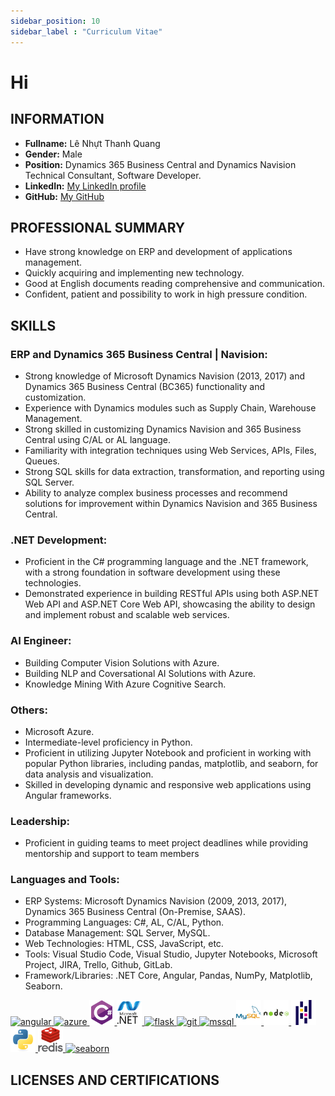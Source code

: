 ```yaml
---
sidebar_position: 10
sidebar_label : "Curriculum Vitae"
---
```


# Hi

## INFORMATION

- **Fullname:**  Lê Nhựt Thanh Quang
- **Gender:**  Male
- **Position:**  Dynamics 365 Business Central and Dynamics Navision Technical Consultant, Software Developer.
- **LinkedIn:** [My LinkedIn profile](https://www.linkedin.com/in/quanglnt/)
- **GitHub:** [My GitHub](https://github.com/quanglenhutthanh)

## PROFESSIONAL SUMMARY

- Have strong knowledge on ERP and development of applications management.
- Quickly acquiring and implementing new technology.
- Good at English documents reading comprehensive and communication.
- Confident, patient and possibility to work in high pressure condition.

## SKILLS

### ERP and Dynamics 365 Business Central | Navision:

- Strong knowledge of Microsoft Dynamics Navision (2013, 2017) and Dynamics 365 Business Central (BC365) functionality and customization.
- Experience with Dynamics modules such as Supply Chain, Warehouse Management.
- Strong skilled in customizing Dynamics Navision and 365 Business Central using C/AL or AL language.
- Familiarity with integration techniques using Web Services, APIs, Files, Queues.
- Strong SQL skills for data extraction, transformation, and reporting using SQL Server.
- Ability to analyze complex business processes and recommend solutions for improvement within Dynamics Navision and 365 Business Central.

### .NET Development:

- Proficient in the C# programming language and the .NET framework, with a strong foundation in software development using these technologies.
- Demonstrated experience in building RESTful APIs using both ASP.NET Web API and ASP.NET Core Web API, showcasing the ability to design and implement robust and scalable web services.

### AI Engineer:
- Building Computer Vision Solutions with Azure.
- Building NLP and Coversational AI Solutions with Azure.
- Knowledge Mining With Azure Cognitive Search.

### Others:
- Microsoft Azure.
- Intermediate-level proficiency in Python.
- Proficient in utilizing Jupyter Notebook and proficient in working with popular Python libraries, including pandas, matplotlib, and seaborn, for data analysis and visualization.
- Skilled in developing dynamic and responsive web applications using Angular frameworks.

### Leadership:
- Proficient in guiding teams to meet project deadlines while providing mentorship and support to team members

### Languages and Tools:

- ERP Systems: Microsoft Dynamics Navision (2009, 2013, 2017), Dynamics 365 Business Central (On-Premise, SAAS).
- Programming Languages: C#, AL, C/AL, Python.
- Database Management: SQL Server, MySQL.
- Web Technologies: HTML, CSS, JavaScript, etc.
- Tools: Visual Studio Code, Visual Studio, Jupyter Notebooks, Microsoft Project, JIRA, Trello, Github, GitLab.
- Framework/Libraries: .NET Core, Angular, Pandas, NumPy, Matplotlib, Seaborn.

<p align="left"> <a href="https://angular.io" target="_blank" rel="noreferrer"> <img src="https://angular.io/assets/images/logos/angular/angular.svg" alt="angular" width="40" height="40"/> </a> <a href="https://azure.microsoft.com/en-in/" target="_blank" rel="noreferrer"> <img src="https://www.vectorlogo.zone/logos/microsoft_azure/microsoft_azure-icon.svg" alt="azure" width="40" height="40"/> </a> <a href="https://www.w3schools.com/cs/" target="_blank" rel="noreferrer"> <img src="https://raw.githubusercontent.com/devicons/devicon/master/icons/csharp/csharp-original.svg" alt="csharp" width="40" height="40"/> </a> <a href="https://dotnet.microsoft.com/" target="_blank" rel="noreferrer"> <img src="https://raw.githubusercontent.com/devicons/devicon/master/icons/dot-net/dot-net-original-wordmark.svg" alt="dotnet" width="40" height="40"/> </a> <a href="https://flask.palletsprojects.com/" target="_blank" rel="noreferrer"> <img src="https://www.vectorlogo.zone/logos/pocoo_flask/pocoo_flask-icon.svg" alt="flask" width="40" height="40"/> </a> <a href="https://git-scm.com/" target="_blank" rel="noreferrer"> <img src="https://www.vectorlogo.zone/logos/git-scm/git-scm-icon.svg" alt="git" width="40" height="40"/> </a> <a href="https://www.microsoft.com/en-us/sql-server" target="_blank" rel="noreferrer"> <img src="https://www.svgrepo.com/show/303229/microsoft-sql-server-logo.svg" alt="mssql" width="40" height="40"/> </a> <a href="https://www.mysql.com/" target="_blank" rel="noreferrer"> <img src="https://raw.githubusercontent.com/devicons/devicon/master/icons/mysql/mysql-original-wordmark.svg" alt="mysql" width="40" height="40"/> </a> <a href="https://nodejs.org" target="_blank" rel="noreferrer"> <img src="https://raw.githubusercontent.com/devicons/devicon/master/icons/nodejs/nodejs-original-wordmark.svg" alt="nodejs" width="40" height="40"/> </a> <a href="https://pandas.pydata.org/" target="_blank" rel="noreferrer"> <img src="https://raw.githubusercontent.com/devicons/devicon/2ae2a900d2f041da66e950e4d48052658d850630/icons/pandas/pandas-original.svg" alt="pandas" width="40" height="40"/> </a> <a href="https://www.python.org" target="_blank" rel="noreferrer"> <img src="https://raw.githubusercontent.com/devicons/devicon/master/icons/python/python-original.svg" alt="python" width="40" height="40"/> </a> <a href="https://redis.io" target="_blank" rel="noreferrer"> <img src="https://raw.githubusercontent.com/devicons/devicon/master/icons/redis/redis-original-wordmark.svg" alt="redis" width="40" height="40"/> </a> <a href="https://seaborn.pydata.org/" target="_blank" rel="noreferrer"> <img src="https://seaborn.pydata.org/_images/logo-mark-lightbg.svg" alt="seaborn" width="40" height="40"/> </a> </p>

## LICENSES AND CERTIFICATIONS
